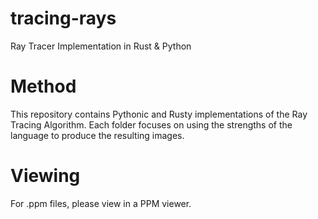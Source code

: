 # tracing-rays
Ray Tracer Implementation in Rust &amp; Python

# Method
This repository contains Pythonic and Rusty implementations of the Ray Tracing Algorithm. Each folder focuses on using the strengths of the language to produce the resulting images.

# Viewing
For .ppm files, please view in a PPM viewer.
